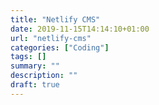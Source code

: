 ```yaml
---
title: "Netlify CMS"
date: 2019-11-15T14:14:10+01:00
url: "netlify-cms"
categories: ["Coding"]
tags: []
summary: ""
description: ""
draft: true
---
```



